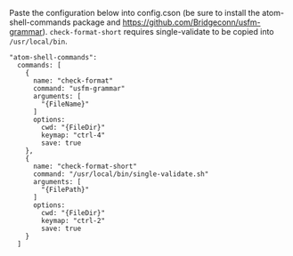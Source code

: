 Paste the configuration below into config.cson (be sure to install the atom-shell-commands package and https://github.com/Bridgeconn/usfm-grammar). `check-format-short` requires single-validate to be copied into `/usr/local/bin`.

```
"atom-shell-commands":
  commands: [
    {
      name: "check-format"
      command: "usfm-grammar"
      arguments: [
        "{FileName}"
      ]
      options:
        cwd: "{FileDir}"
        keymap: "ctrl-4"
        save: true
    },
    {
      name: "check-format-short"
      command: "/usr/local/bin/single-validate.sh"
      arguments: [
        "{FilePath}"
      ]
      options:
        cwd: "{FileDir}"
        keymap: "ctrl-2"
        save: true
    }
  ]
```
